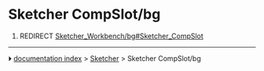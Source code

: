 # Sketcher CompSlot/bg
1.  REDIRECT [Sketcher_Workbench/bg#Sketcher_CompSlot](Sketcher_Workbench/bg#Sketcher_CompSlot.md)



---
⏵ [documentation index](../README.md) > [Sketcher](Sketcher_Workbench.md) > Sketcher CompSlot/bg
